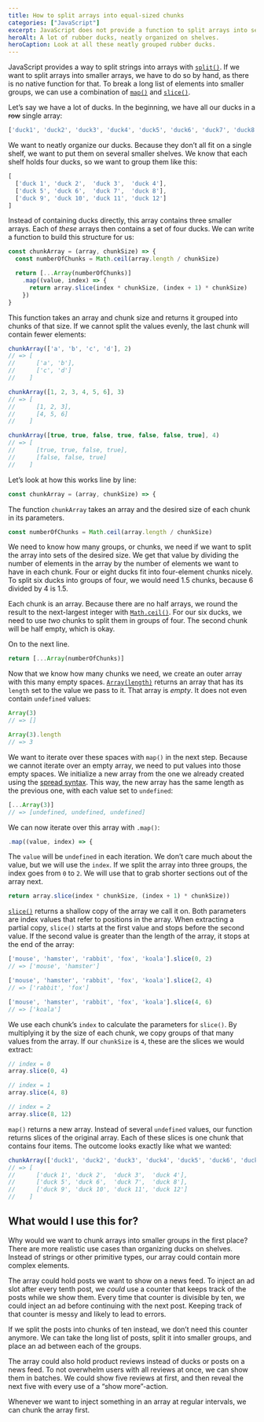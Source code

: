 ```yaml
---
title: How to split arrays into equal-sized chunks
categories: ["JavaScript"]
excerpt: JavaScript does not provide a function to split arrays into several smaller arrays. Let’s build one ourselves.
heroAlt: A lot of rubber ducks, neatly organized on shelves.
heroCaption: Look at all these neatly grouped rubber ducks.
---
```

JavaScript provides a way to split strings into arrays with [`split()`](https://developer.mozilla.org/en-US/docs/Web/JavaScript/Reference/Global_Objects/String/split). If we want to split arrays into smaller arrays, we have to do so by hand, as there is no native function for that. To break a long list of elements into smaller groups, we can use a combination of [`map()`](https://developer.mozilla.org/en-US/docs/Web/JavaScript/Reference/Global_Objects/Array/map) and [`slice()`](https://developer.mozilla.org/en-US/docs/Web/JavaScript/Reference/Global_Objects/Array/slice).

Let’s say we have a lot of ducks. In the beginning, we have all our ducks in a ~~row~~ single array:

```js
['duck1', 'duck2', 'duck3', 'duck4', 'duck5', 'duck6', 'duck7', 'duck8', 'duck9', 'duck10', 'duck11', 'duck12']
```

We want to neatly organize our ducks. Because they don’t all fit on a single shelf, we want to put them on several smaller shelves. We know that each shelf holds four ducks, so we want to group them like this:

```js
[
  ['duck 1', 'duck 2',  'duck 3',  'duck 4'],
  ['duck 5', 'duck 6',  'duck 7',  'duck 8'],
  ['duck 9', 'duck 10', 'duck 11', 'duck 12']
]
```

Instead of containing ducks directly, this array contains three smaller arrays. Each of _these_ arrays then contains a set of four ducks. We can write a function to build this structure for us:

```js
const chunkArray = (array, chunkSize) => {
  const numberOfChunks = Math.ceil(array.length / chunkSize)

  return [...Array(numberOfChunks)]
    .map((value, index) => {
      return array.slice(index * chunkSize, (index + 1) * chunkSize)
    })
}
```

This function takes an array and chunk size and returns it grouped into chunks of that size. If we cannot split the values evenly, the last chunk will contain fewer elements:

```js
chunkArray(['a', 'b', 'c', 'd'], 2)
// => [
//      ['a', 'b'],
//      ['c', 'd']
//    ]

chunkArray([1, 2, 3, 4, 5, 6], 3)
// => [
//      [1, 2, 3],
//      [4, 5, 6]
//    ]

chunkArray([true, true, false, true, false, false, true], 4)
// => [
//      [true, true, false, true],
//      [false, false, true]
//    ]
```

Let’s look at how this works line by line:

```js
const chunkArray = (array, chunkSize) => {
```

The function `chunkArray` takes an array and the desired size of each chunk in its parameters.

```js
const numberOfChunks = Math.ceil(array.length / chunkSize)
```

We need to know how many groups, or chunks, we need if we want to split the array into sets of the desired size. We get that value by dividing the number of elements in the array by the number of elements we want to have in each chunk. Four or eight ducks fit into four-element chunks nicely. To split six ducks into groups of four, we would need 1.5 chunks, because 6 divided by 4 is 1.5.

Each chunk is an array. Because there are no half arrays, we round the result to the next-largest integer with [`Math.ceil()`](https://developer.mozilla.org/en-US/docs/Web/JavaScript/Reference/Global_Objects/Math/ceil). For our six ducks, we need to use _two_ chunks to split them in groups of four. The second chunk will be half empty, which is okay.

On to the next line.

```js
return [...Array(numberOfChunks)]
```

Now that we know how many chunks we need, we create an outer array with this many empty spaces. [`Array(length)`](https://developer.mozilla.org/en-US/docs/Web/JavaScript/Reference/Global_Objects/Array/Array) returns an array that has its `length` set to the value we pass to it. That array is _empty_. It does not even contain `undefined` values:

```js
Array(3)
// => []

Array(3).length
// => 3
```

We want to iterate over these spaces with `map()` in the next step. Because we cannot iterate over an empty array, we need to put values into those empty spaces. We initialize a new array from the one we already created using the [spread syntax](https://developer.mozilla.org/en-US/docs/Web/JavaScript/Reference/Operators/Spread_syntax). This way, the new array has the same length as the previous one, with each value set to `undefined`:

```js
[...Array(3)]
// => [undefined, undefined, undefined]
```

We can now iterate over this array with `.map()`:

```js
.map((value, index) => {
```

The `value` will be `undefined` in each iteration. We don’t care much about the value, but we will use the `index`. If we split the array into three groups, the index goes from `0` to `2`. We will use that to grab shorter sections out of the array next.

```js
return array.slice(index * chunkSize, (index + 1) * chunkSize))
```

[`slice()`](https://developer.mozilla.org/en-US/docs/Web/JavaScript/Reference/Global_Objects/Array/slice) returns a shallow copy of the array we call it on. Both parameters are index values that refer to positions in the array. When extracting a partial copy, `slice()` starts at the first value and stops before the second value. If the second value is greater than the length of the array, it stops at the end of the array:

```js
['mouse', 'hamster', 'rabbit', 'fox', 'koala'].slice(0, 2)
// => ['mouse', 'hamster']

['mouse', 'hamster', 'rabbit', 'fox', 'koala'].slice(2, 4)
// => ['rabbit', 'fox']

['mouse', 'hamster', 'rabbit', 'fox', 'koala'].slice(4, 6)
// => ['koala']
```

We use each chunk’s `index` to calculate the parameters for `slice()`. By multiplying it by the size of each chunk, we copy groups of that many values from the array. If our `chunkSize` is `4`, these are the slices we would extract:

```js
// index = 0
array.slice(0, 4)

// index = 1
array.slice(4, 8)

// index = 2
array.slice(8, 12)
```

`map()` returns a new array. Instead of several `undefined` values, our function returns slices of the original array. Each of these slices is one chunk that contains four items. The outcome looks exactly like what we wanted:

```js
chunkArray(['duck1', 'duck2', 'duck3', 'duck4', 'duck5', 'duck6', 'duck7', 'duck8', 'duck9', 'duck10', 'duck11', 'duck12'], 4)
// => [
//      ['duck 1', 'duck 2',  'duck 3',  'duck 4'],
//      ['duck 5', 'duck 6',  'duck 7',  'duck 8'],
//      ['duck 9', 'duck 10', 'duck 11', 'duck 12']
//    ]
```

## What would I use this for?

Why would we want to chunk arrays into smaller groups in the first place? There are more realistic use cases than organizing ducks on shelves. Instead of strings or other primitive types, our array could contain more complex elements.

The array could hold posts we want to show on a news feed. To inject an ad slot after every tenth post, we _could_ use a counter that keeps track of the posts while we show them. Every time that counter is divisible by ten, we could inject an ad before continuing with the next post. Keeping track of that counter is messy and likely to lead to errors.

If we split the posts into chunks of ten instead, we don’t need this counter anymore. We can take the long list of posts, split it into smaller groups, and place an ad between each of the groups.

The array could also hold product reviews instead of ducks or posts on a news feed. To not overwhelm users with all reviews at once, we can show them in batches. We could show five reviews at first, and then reveal the next five with every use of a “show more”-action.

Whenever we want to inject something in an array at regular intervals, we can chunk the array first.
